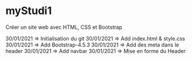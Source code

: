# myStudi1
Créer un site web avec HTML, CSS et Bootstrap

30/01/2021 => Initialisation du git
30/01/2021 => Add index.html & style.css
30/01/2021 => Add Bootstrap-4.5.3
30/01/2021 => Add des meta dans le header
30/01/2021 => Add navbar
30/01/2021 => Mise en forme du Header